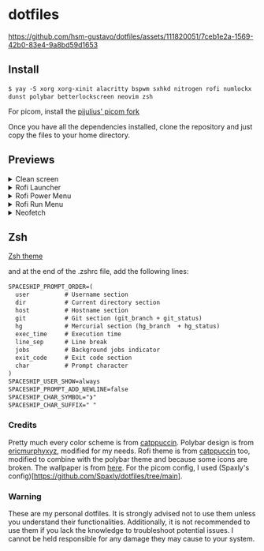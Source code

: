 # dotfiles


https://github.com/hsm-gustavo/dotfiles/assets/111820051/7ceb1e2a-1569-42b0-83e4-9a8bd59d1653


## Install
```
$ yay -S xorg xorg-xinit alacritty bspwm sxhkd nitrogen rofi numlockx dunst polybar betterlockscreen neovim zsh
```

For picom, install the [pijulius' picom fork](https://github.com/pijulius/picom)

Once you have all the dependencies installed, clone the repository and just copy the files to your home directory.

## Previews
<details>
<summary>Clean screen</summary>
<img src="./imgs/desktop.png"/>
</details>

<details>
<summary>Rofi Launcher</summary>
<img src="./imgs/menu.png"/>
</details>

<details>
<summary>Rofi Power Menu</summary>
<img src="./imgs/powermenu.png"/>
</details>

<details>
<summary>Rofi Run Menu</summary>
<img src="./imgs/runmenu.png"/>
</details>

<details>
<summary>Neofetch</summary>
<img src="./imgs/neofetch.png"/>
</details>

## Zsh

[Zsh theme](https://github.com/spaceship-prompt/spaceship-prompt)

and at the end of the .zshrc file, add the following lines:

```
SPACESHIP_PROMPT_ORDER=(
  user          # Username section
  dir           # Current directory section
  host          # Hostname section
  git           # Git section (git_branch + git_status)
  hg            # Mercurial section (hg_branch  + hg_status)
  exec_time     # Execution time
  line_sep      # Line break
  jobs          # Background jobs indicator
  exit_code     # Exit code section
  char          # Prompt character
)
SPACESHIP_USER_SHOW=always
SPACESHIP_PROMPT_ADD_NEWLINE=false
SPACESHIP_CHAR_SYMBOL="❯"
SPACESHIP_CHAR_SUFFIX=" "
```

### Credits
Pretty much every color scheme is from [catppuccin](https://github.com/catppuccin). Polybar design is from [ericmurphyxyz](https://github.com/ericmurphyxyz/dotfiles), modified for my needs. Rofi theme is from [catppuccin](https://github.com/catppuccin/rofi/tree/main/deathemonic) too, modified to combine with the polybar theme and because some icons are broken. The wallpaper is from [here](https://www.reddit.com/r/wallpaper/comments/crmlwi/you_look_lonely_1920_x_1080/). For the picom config, I used (Spaxly's config)[https://github.com/Spaxly/dotfiles/tree/main].

### Warning
These are my personal dotfiles. It is strongly advised not to use them unless you understand their functionalities. Additionally, it is not recommended to use them if you lack the knowledge to troubleshoot potential issues. I cannot be held responsible for any damage they may cause to your system.
